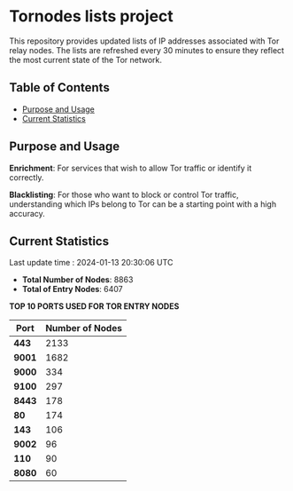 # Tornodes lists project

This repository provides updated lists of IP addresses associated with Tor relay nodes. The lists are refreshed every 30 minutes to ensure they reflect the most current state of the Tor network.

## Table of Contents

- [Purpose and Usage](#purpose-and-usage)
- [Current Statistics](#current-statistics)


## Purpose and Usage

**Enrichment**: For services that wish to allow Tor traffic or identify it correctly.

**Blacklisting**: For those who want to block or control Tor traffic, understanding which IPs belong to Tor can be a starting point with a high accuracy.

## Current Statistics

Last update time : 2024-01-13 20:30:06 UTC

- **Total Number of Nodes**: 8863
- **Total of Entry Nodes**: 6407

**TOP 10 PORTS USED FOR TOR ENTRY NODES**

| **Port** | **Number of Nodes** |
|------|-----------------|
| **443**   | 2133  |
| **9001**   | 1682  |
| **9000**   | 334  |
| **9100**   | 297  |
| **8443**   | 178  |
| **80**   | 174  |
| **143**   | 106  |
| **9002**   | 96  |
| **110**   | 90  |
| **8080**   | 60  |

